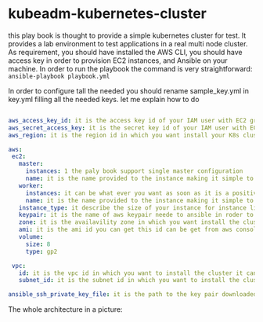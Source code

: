 # kubeadm-kubernetes-cluster

this play book is thought to provide a simple kubernetes cluster for test.
It provides a lab environment to test applications in a real multi node cluster.
As requirement, you should have installed the AWS CLI, you should have access key in order to 
 provision EC2 instances, and Ansible on your machine. In order to run the playbook the command is very straightforward: 
 ```ansible-playbook playbook.yml ```  
 
 In order to configure tall the needed you should rename sample_key.yml in key.yml filling all the needed keys. let me explain how to do
 
 ```yaml

aws_access_key_id: it is the access key id of your IAM user with EC2 grant  
aws_secret_access_key: it is the secret key id of your IAM user with EC2 grant  
aws_region: it is the region id in which you want install your K8s cluster for instance eu-central-1

aws:
  ec2:
    master:
      instances: 1 the paly book support single master configuration
      name: it is the name provided to the instance making it simple to search in the AWS console
    worker:
      instances: it can be what ever you want as soon as it is a positive numebr for testing 2 or 3 is a good option
      name: it is the name provided to the instance making it simple to search in the AWS console
    instance_type: it describe the size of your instance for instance like t2.medium
    keypair: it is the name of aws keypair neede to ansible in roder to connect via ssh and configure the cluster for you
    zone: it is the availavility zone in which you want install the cluster an availability zone example can be eu-central-1b
    ami: it is the ami id you can get this id can be get from aws console during the lunch of an instance please pick an amazon linux 2 isntance ami 
    volume:
      size: 8
      type: gp2

  vpc:
    id: it is the vpc id in which you want to install the cluster it can be get from web console under VPC section
    subnet_id: it is the subnet id in which you want to install the cluster it can be get from web console under VPC section

ansible_ssh_private_key_file: it is the path to the key pair downloaded form AWS you can get one during an instance creation and reuse or create a new one on AWS web console
```  

The whole architecture in a picture:

[](https://raw.githubusercontent.com/mrFlick72/ansible-playground/master/aws/kubeadm-kubernetes-cluster/k8s-lab.png)